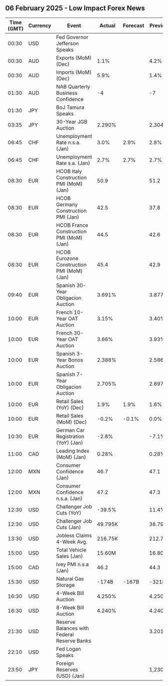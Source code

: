 ## 06 February 2025 - Low Impact Forex News

| Time (GMT) | Currency | Event | Actual | Forecast | Previous |
|------|----------|-------|--------|----------|----------|
| 00:30 | USD | Fed Governor Jefferson Speaks |  |  |  |
| 00:30 | AUD | Exports (MoM) (Dec) | 1.1% |  | 4.2% |
| 00:30 | AUD | Imports (MoM) (Dec) | 5.9% |  | 1.4% |
| 01:30 | AUD | NAB Quarterly Business Confidence | -4 |  | -7 |
| 01:30 | JPY | BoJ Tamura Speaks |  |  |  |
| 03:35 | JPY | 30-Year JGB Auction | 2.290% |  | 2.304% |
| 06:45 | CHF | Unemployment Rate n.s.a. (Jan) | 3.0% | 2.9% | 2.8% |
| 06:45 | CHF | Unemployment Rate s.a. (Jan) | 2.7% | 2.7% | 2.7% |
| 08:30 | EUR | HCOB Italy Construction PMI (MoM) (Jan) | 50.9 |  | 51.2 |
| 08:30 | EUR | HCOB Germany Construction PMI (Jan) | 42.5 |  | 37.8 |
| 08:30 | EUR | HCOB France Construction PMI (MoM) (Jan) | 44.5 |  | 42.6 |
| 08:30 | EUR | HCOB Eurozone Construction PMI (MoM) (Jan) | 45.4 |  | 42.9 |
| 09:40 | EUR | Spanish 30-Year Obligacion Auction | 3.691% |  | 3.877% |
| 10:00 | EUR | French 10-Year OAT Auction | 3.15% |  | 3.40% |
| 10:00 | EUR | French 30-Year OAT Auction | 3.66% |  | 3.93% |
| 10:00 | EUR | Spanish 3-Year Bonos Auction | 2.388% |  | 2.586% |
| 10:00 | EUR | Spanish 7-Year Obligacion Auction | 2.705% |  | 2.897% |
| 10:00 | EUR | Retail Sales (YoY) (Dec) | 1.9% | 1.9% | 1.6% |
| 10:00 | EUR | Retail Sales (MoM) (Dec) | -0.2% | -0.1% | 0.0% |
| 10:30 | EUR | German Car Registration (YoY) (Jan) | -2.8% |  | -7.1% |
| 11:00 | CAD | Leading Index (MoM) (Jan) | 0.28% |  | 0.28% |
| 12:00 | MXN | Consumer Confidence (Jan) | 46.7 |  | 47.1 |
| 12:00 | MXN | Consumer Confidence n.s.a. (Jan) | 47.2 |  | 47.3 |
| 12:30 | USD | Challenger Job Cuts (YoY) | -39.5% |  | 11.4% |
| 12:30 | USD | Challenger Job Cuts (Jan) | 49.795K |  | 38.792K |
| 13:30 | USD | Jobless Claims 4-Week Avg. | 216.75K |  | 212.75K |
| 15:00 | USD | Total Vehicle Sales (Jan) | 15.60M |  | 16.80M |
| 15:00 | CAD | Ivey PMI n.s.a (Jan) | 46.2 |  | 44.3 |
| 15:30 | USD | Natural Gas Storage | -174B | -167B | -321B |
| 16:30 | USD | 4-Week Bill Auction | 4.250% |  | 4.250% |
| 16:30 | USD | 8-Week Bill Auction | 4.240% |  | 4.240% |
| 21:30 | USD | Reserve Balances with Federal Reserve Banks |  |  | 3.201T |
| 22:10 | USD | Fed Logan Speaks |  |  |  |
| 23:50 | JPY | Foreign Reserves (USD) (Jan) |  |  | 1,230.7B |
